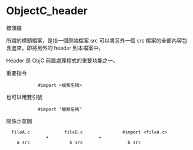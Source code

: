 # ObjectC_header
標頭檔

所謂的標頭檔案，是指一個原始檔案 src 可以將另外一個 src 檔案的全部內容包含進來，即將另外的 header 到本檔案中。

Header 是 ObjC 前置處理程式的重要功能之一。

重要指令

                #import <檔案名稱>

也可以用雙引號

                #import "檔案名稱"

關係示意圖


      fileA.c             fileB.c               #import <fileA.c>
                   +                   = 
        a src               b src                 b src
        
        

